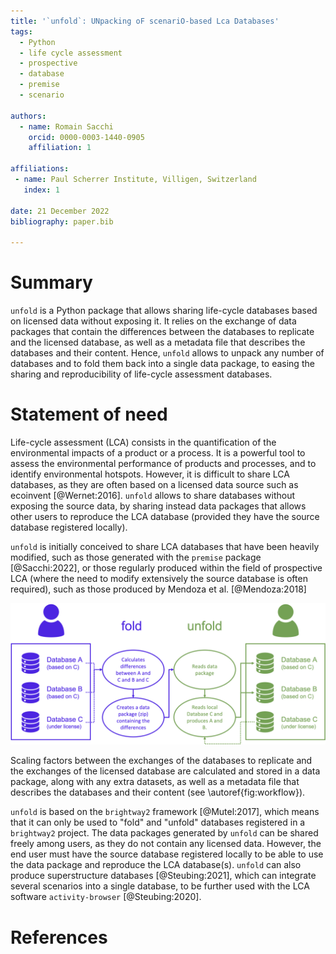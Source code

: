 ```yaml
---
title: '`unfold`: UNpacking oF scenariO-based Lca Databases'
tags:
  - Python
  - life cycle assessment
  - prospective
  - database
  - premise
  - scenario

authors:
  - name: Romain Sacchi
    orcid: 0000-0003-1440-0905
    affiliation: 1

affiliations:
 - name: Paul Scherrer Institute, Villigen, Switzerland
   index: 1

date: 21 December 2022
bibliography: paper.bib

---
```


# Summary

`unfold` is a Python package that allows sharing life-cycle databases based on
licensed data without exposing it. 
It relies on the exchange of data packages that contain the differences between
the databases to replicate and the licensed database, as well as 
a metadata file that describes the databases and their content. 
Hence, `unfold` allows to unpack any number of databases and to fold them back 
into a single data package, to easing the sharing and reproducibility of
life-cycle assessment databases.


# Statement of need

Life-cycle assessment (LCA) consists in the quantification of the environmental
impacts of a product or a process. It is a powerful tool to assess the
environmental performance of products and processes, and to identify
environmental hotspots. However, it is difficult to share LCA databases, 
as they are often based on a licensed data source such as ecoinvent [@Wernet:2016]. 
`unfold` allows to share databases without exposing the source
data, by sharing instead data packages that allows other users to reproduce the
LCA database (provided they have the source database registered locally).

`unfold` is initially conceived to share LCA databases that have been heavily
modified, such as those generated with the `premise` package [@Sacchi:2022], 
or those regularly produced within the field of prospective LCA (where the need to
modify extensively the source database is often required), such as those produced
by Mendoza et al. [@Mendoza:2018]

![Workflow for sharing databases using `unfold` data packages.\label{fig:workflow}](assets/flow_diagram.png)

Scaling factors between the exchanges of the databases to replicate 
and the exchanges of the licensed database are
calculated and stored in a data package, along with any extra datasets, as
well as a metadata file that describes the databases and their content 
(see \autoref{fig:workflow}).

`unfold` is based on the `brightway2` framework [@Mutel:2017], which means that 
it can only be used to "fold" and "unfold" databases registered in a `brightway2` project.
The data packages generated by `unfold` can be shared freely among users, 
as they do not contain any licensed data. 
However, the end user must have the source database registered locally to be 
able to use the data package and reproduce the LCA database(s).
`unfold` can also produce superstructure databases [@Steubing:2021], which can integrate several
scenarios into a single database, to be further used with the LCA software
`activity-browser` [@Steubing:2020].


# References